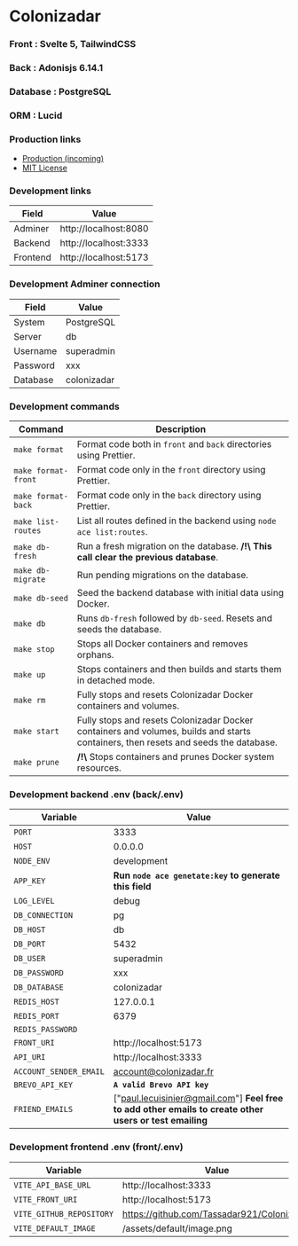 # Colonizadar

### Front : Svelte 5, TailwindCSS

### Back : Adonisjs 6.14.1

### Database : PostgreSQL

### ORM : Lucid

### Production links

- [Production (incoming)](https://app.colonizadar.fr)
- [MIT License](/doc/LICENSE.md)

### Development links

| Field    | Value                 |
|----------|-----------------------|
| Adminer  | http://localhost:8080 |
| Backend  | http://localhost:3333 |
| Frontend | http://localhost:5173 |

### Development Adminer connection

| Field    | Value       |
|----------|-------------|
| System   | PostgreSQL  |
| Server   | db          |
| Username | superadmin  |
| Password | xxx         |
| Database | colonizadar |

### Development commands

| Command             | Description                                                                                                                         |
|---------------------|-------------------------------------------------------------------------------------------------------------------------------------|
| `make format`       | Format code both in `front` and `back` directories using Prettier.                                                                  |
| `make format-front` | Format code only in the `front` directory using Prettier.                                                                           |
| `make format-back`  | Format code only in the `back` directory using Prettier.                                                                            |
| `make list-routes`  | List all routes defined in the backend using `node ace list:routes`.                                                                |
| `make db-fresh`     | Run a fresh migration on the database. **/!\\** **This call clear the previous database**.                                          |
| `make db-migrate`   | Run pending migrations on the database.                                                                                             |
| `make db-seed`      | Seed the backend database with initial data using Docker.                                                                           |
| `make db`           | Runs `db-fresh` followed by `db-seed`. Resets and seeds the database.                                                               |
| `make stop`         | Stops all Docker containers and removes orphans.                                                                                    |
| `make up`           | Stops containers and then builds and starts them in detached mode.                                                                  |
| `make rm`           | Fully stops and resets Colonizadar Docker containers and volumes.                                                                   |
| `make start`        | Fully stops and resets Colonizadar Docker containers and volumes, builds and starts containers, then resets and seeds the database. |
| `make prune`        | **/!\\** Stops containers and prunes Docker system resources.                                                                       |

### Development backend .env (back/.env)

| Variable               | Value                                                                                                   |
|------------------------|---------------------------------------------------------------------------------------------------------|
| `PORT`                 | 3333                                                                                                    |
| `HOST`                 | 0.0.0.0                                                                                                 |
| `NODE_ENV`             | development                                                                                             |
| `APP_KEY`              | **Run `node ace genetate:key` to generate this field**                                                  |
| `LOG_LEVEL`            | debug                                                                                                   |
| `DB_CONNECTION`        | pg                                                                                                      |
| `DB_HOST`              | db                                                                                                      |
| `DB_PORT`              | 5432                                                                                                    |
| `DB_USER`              | superadmin                                                                                              |
| `DB_PASSWORD`          | xxx                                                                                                     |
| `DB_DATABASE`          | colonizadar                                                                                             |
| `REDIS_HOST`           | 127.0.0.1                                                                                               |
| `REDIS_PORT`           | 6379                                                                                                    |
| `REDIS_PASSWORD`       |                                                                                                         |
| `FRONT_URI`            | http://localhost:5173                                                                                   |
| `API_URI`              | http://localhost:3333                                                                                   |
| `ACCOUNT_SENDER_EMAIL` | account@colonizadar.fr                                                                                  |
| `BREVO_API_KEY`        | **`A valid Brevo API key`**                                                                             |
| `FRIEND_EMAILS`        | ["paul.lecuisinier@gmail.com"] **Feel free to add other emails to create other users or test emailing** |

### Development frontend .env (front/.env)

| Variable                 | Value                                      |
|--------------------------|--------------------------------------------|
| `VITE_API_BASE_URL`      | http://localhost:3333                      |
| `VITE_FRONT_URI`         | http://localhost:5173                      |
| `VITE_GITHUB_REPOSITORY` | https://github.com/Tassadar921/Colonizadar |
| `VITE_DEFAULT_IMAGE`     | /assets/default/image.png                  |
